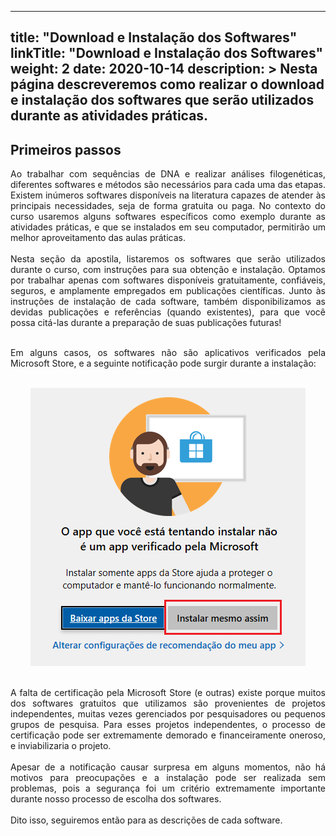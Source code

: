 
---
title: "Download e Instalação dos Softwares"
linkTitle: "Download e Instalação dos Softwares"
weight: 2
date: 2020-10-14
description: >
  Nesta página descreveremos como realizar o download e instalação dos softwares que serão utilizados durante as atividades práticas.
---

## Primeiros passos

<div align="justify">
Ao trabalhar com sequências de DNA e realizar análises filogenéticas, diferentes softwares e métodos são necessários para cada uma das etapas. Existem inúmeros softwares disponíveis na literatura capazes de atender às principais necessidades, seja de forma gratuita ou paga. No contexto do curso usaremos alguns softwares específicos como exemplo durante as atividades práticas, e que se instalados em seu computador, permitirão um melhor aproveitamento das aulas práticas.
<br>
<br>
Nesta seção da apostila, listaremos os softwares que serão utilizados durante o curso, com instruções para sua obtenção e instalação. Optamos por trabalhar apenas com softwares disponíveis gratuitamente, confiáveis, seguros, e amplamente empregados em publicações científicas. Junto às instruções de instalação de cada software, também disponibilizamos as devidas publicações e referências (quando existentes), para que você possa citá-las durante a preparação de suas publicações futuras!
<br><br>

Em alguns casos, os softwares não são aplicativos verificados pela Microsoft Store, e a seguinte notificação pode surgir durante a instalação:
<br><br>
<center>
<img src="primeiros_passos_1.png" alt="Notificação da Microsoft Store durante instalação de aplicativos não verificados" align="center">
</center>
<br><br>
A falta de certificação pela Microsoft Store (e outras) existe porque muitos dos softwares gratuitos que utilizamos são provenientes de projetos independentes, muitas vezes gerenciados por pesquisadores ou pequenos grupos de pesquisa. Para esses projetos independentes, o processo de certificação pode ser extremamente demorado e financeiramente oneroso, e inviabilizaria o projeto. 
<br><br>
Apesar de a notificação causar surpresa em alguns momentos, não há motivos para preocupações e a instalação pode ser realizada sem problemas, pois a segurança foi um critério extremamente importante durante nosso processo de escolha dos softwares.
<br><br>
Dito isso, seguiremos então para as descrições de cada software.
<br><br>
</div>

	

